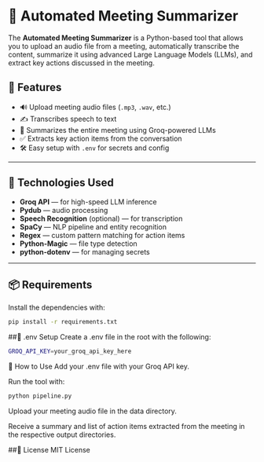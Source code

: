 # 🤖 Automated Meeting Summarizer

The **Automated Meeting Summarizer** is a Python-based tool that allows you to upload an audio file from a meeting, automatically transcribe the content, summarize it using advanced Large Language Models (LLMs), and extract key actions discussed in the meeting.

## 🧠 Features

- 🔊 Upload meeting audio files (`.mp3`, `.wav`, etc.)
- ✍️ Transcribes speech to text
- 🧾 Summarizes the entire meeting using Groq-powered LLMs
- ✅ Extracts key action items from the conversation
- 🛠️ Easy setup with `.env` for secrets and config

---

## 🧰 Technologies Used

- **Groq API** — for high-speed LLM inference
- **Pydub** — audio processing
- **Speech Recognition** (optional) — for transcription
- **SpaCy** — NLP pipeline and entity recognition
- **Regex** — custom pattern matching for action items
- **Python-Magic** — file type detection
- **python-dotenv** — for managing secrets

---

## 📦 Requirements

Install the dependencies with:

```bash
pip install -r requirements.txt
```

##🔐 .env Setup
Create a .env file in the root with the following:

```bash
GROQ_API_KEY=your_groq_api_key_here
```

🚀 How to Use
Add your .env file with your Groq API key.

Run the tool with:

```bash
python pipeline.py
```
Upload your meeting audio file in the data directory.

Receive a summary and list of action items extracted from the meeting in the respective output directories.

##📝 License
MIT License

